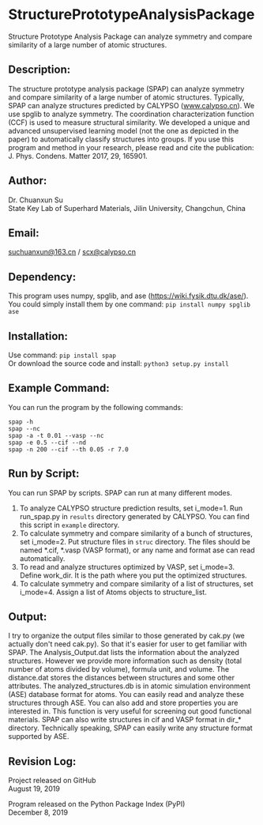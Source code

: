 # StructurePrototypeAnalysisPackage
Structure Prototype Analysis Package can analyze symmetry and compare similarity of a large number of atomic structures.

## Description:
The structure prototype analysis package (SPAP) can analyze symmetry and compare 
similarity of a large number of atomic structures. Typically, SPAP can 
analyze structures predicted by CALYPSO (www.calypso.cn). We use spglib to 
analyze symmetry. The coordination characterization function (CCF) is used to 
measure structural similarity. We developed a unique and advanced unsupervised learning 
model (not the one as depicted in the paper) to automatically classify structures into groups. If you use this program and method in your 
research, please read and cite the publication: J. Phys. Condens. Matter 
2017, 29, 165901.

## Author:
Dr. Chuanxun Su  
State Key Lab of Superhard Materials, Jilin University, Changchun, China

## Email:
suchuanxun@163.cn / scx@calypso.cn

## Dependency:
This program uses numpy, spglib, and ase (https://wiki.fysik.dtu.dk/ase/). You could simply install them by one command: `pip install numpy spglib ase`

## Installation:
Use command: `pip install spap`  
Or download the source code and install: `python3 setup.py install`

## Example Command:
You can run the program by the following commands:
```
spap -h  
spap --nc  
spap -a -t 0.01 --vasp --nc   
spap -e 0.5 --cif --nd  
spap -n 200 --cif --th 0.05 -r 7.0
```

## Run by Script:
You can run SPAP by scripts. SPAP can run at many different modes.
1.  To analyze CALYPSO structure prediction results, set i_mode=1. Run run_spap.py
    in `results` directory generated by CALYPSO. You can find this script in `example` directory.
2.  To calculate symmetry and compare similarity of a bunch of structures, set
    i_mode=2. Put structure files in `struc` directory. The files should be
    named *.cif, *.vasp (VASP format), or any name and format ase can read
    automatically.
3.  To read and analyze structures optimized by VASP, set i_mode=3. Define
    work_dir. It is the path where you put the optimized structures.
4.  To calculate symmetry and compare similarity of a list of structures, set
    i_mode=4. Assign a list of Atoms objects to structure_list.  

## Output:
I try to organize the output files similar to those generated by cak.py (we actually don't need cak.py). So 
that it's easier for user to get familiar with SPAP. 
The Analysis_Output.dat lists the information about the analyzed structures. 
However we provide more information such as density (total number of atoms divided by volume), formula unit, and 
volume. The distance.dat stores the distances between structures and some other 
attributes. The analyzed_structures.db is in atomic simulation environment (ASE) 
database format for atoms. You can easily read and analyze these structures 
through ASE. You can also add and store properties you are interested in. 
This function is very useful for screening out good functional materials. 
SPAP can also write structures in cif and VASP format in dir_* directory. 
Technically speaking, SPAP can easily write any structure format supported by 
ASE.  

## Revision Log:
Project released on GitHub  
August 19, 2019

Program released on the Python Package Index (PyPI)   
December 8, 2019
